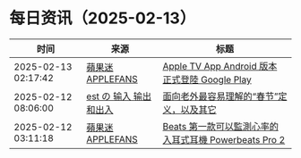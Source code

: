 ﻿# 每日资讯（2025-02-13）

|时间|来源|标题|
|---|---|---|
|2025-02-13 02:17:42|[蘋果迷 APPLEFANS](https://applefans.today/feed/)|[Apple TV App Android 版本 正式登陸 Google Play](https://applefans.today/2025-02-the-apple-tv-app-is-now-available-on-android/)|
|2025-02-12 08:06:00|[est の 输入 输出和出入](https://blog.est.im/rss)|[面向老外最容易理解的“春节”定义，以及其它](https://blog.est.im/2025/stdout-01)|
|2025-02-12 03:11:18|[蘋果迷 APPLEFANS](https://applefans.today/feed/)|[Beats 第一款可以監測心率的入耳式耳機 Powerbeats Pro 2](https://applefans.today/2025-02-beats-powerbeats-pro-2-launch/)|
